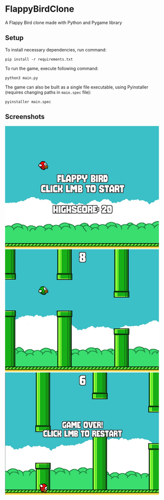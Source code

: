 # FlappyBirdClone

A Flappy Bird clone made with Python and Pygame library

## Setup
To install necessary dependencies, run command:
```
pip install -r requirements.txt
```
To run the game, execute following command:
```
python3 main.py
```
The game can also be built as a single file executable, using Pyinstaller (requires changing paths in ```main.spec``` file):
```
pyinstaller main.spec
```

## Screenshots
<img src="/screenshots/menu.jpg" width="600" height="400" />
<img src="/screenshots/gameplay.jpg" width="600" height="400" />
<img src="/screenshots/game_over.jpg" width="600" height="400" />
